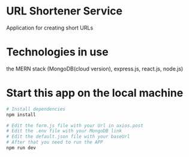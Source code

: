 # URL Shortener Service
Application for creating short URLs

# Technologies in use
the MERN stack (MongoDB(cloud version), express.js, react.js, node.js)

# Start this app on the local machine
```bash
# Install dependencies
npm install

# Edit the form.js file with your Url in axios.post
# Edit the .env file with your MongoDB link
# Edit the default.json file with your baseUrl
# After that you need to run the APP
npm run dev
```
